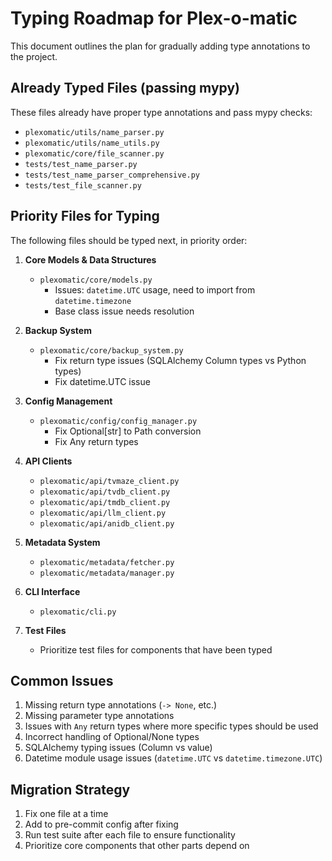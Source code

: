 # Typing Roadmap for Plex-o-matic

This document outlines the plan for gradually adding type annotations to the project.

## Already Typed Files (passing mypy)

These files already have proper type annotations and pass mypy checks:

- `plexomatic/utils/name_parser.py`
- `plexomatic/utils/name_utils.py`
- `plexomatic/core/file_scanner.py`
- `tests/test_name_parser.py`
- `tests/test_name_parser_comprehensive.py`
- `tests/test_file_scanner.py`

## Priority Files for Typing

The following files should be typed next, in priority order:

1. **Core Models & Data Structures**
   - `plexomatic/core/models.py`
     - Issues: `datetime.UTC` usage, need to import from `datetime.timezone`
     - Base class issue needs resolution

2. **Backup System**
   - `plexomatic/core/backup_system.py`
     - Fix return type issues (SQLAlchemy Column types vs Python types)
     - Fix datetime.UTC issue

3. **Config Management**
   - `plexomatic/config/config_manager.py`
     - Fix Optional[str] to Path conversion
     - Fix Any return types

4. **API Clients**
   - `plexomatic/api/tvmaze_client.py`
   - `plexomatic/api/tvdb_client.py`
   - `plexomatic/api/tmdb_client.py`
   - `plexomatic/api/llm_client.py`
   - `plexomatic/api/anidb_client.py`

5. **Metadata System**
   - `plexomatic/metadata/fetcher.py`
   - `plexomatic/metadata/manager.py`

6. **CLI Interface**
   - `plexomatic/cli.py`

7. **Test Files**
   - Prioritize test files for components that have been typed

## Common Issues

1. Missing return type annotations (`-> None`, etc.)
2. Missing parameter type annotations
3. Issues with `Any` return types where more specific types should be used
4. Incorrect handling of Optional/None types
5. SQLAlchemy typing issues (Column vs value)
6. Datetime module usage issues (`datetime.UTC` vs `datetime.timezone.UTC`)

## Migration Strategy

1. Fix one file at a time
2. Add to pre-commit config after fixing
3. Run test suite after each file to ensure functionality
4. Prioritize core components that other parts depend on
